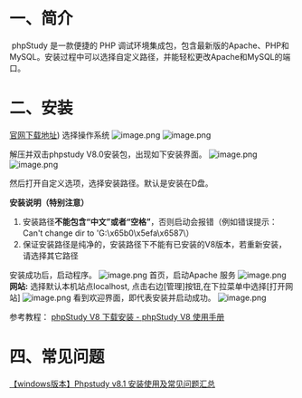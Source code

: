 # 一、简介
 phpStudy 是一款便捷的 PHP 调试环境集成包，包含最新版的Apache、PHP和MySQL。安装过程中可以选择自定义路径，并能轻松更改Apache和MySQL的端口。
# 二、安装
[官网下载地址](https://www.xp.cn/php-study))
选择操作系统
![image.png](http://image.kmoon.fun/GitHub/202504241111234.png)
![image.png](http://image.kmoon.fun/GitHub/202504241112062.png)

解压并双击phpstudy V8.0安装包，出现如下安装界面。
![image.png](http://image.kmoon.fun/GitHub/202504241115047.png)
![image.png](http://image.kmoon.fun/GitHub/202504241115334.png)

然后打开自定义选项，选择安装路径。默认是安装在D盘。

**安装说明（特别注意）**
1. 安装路径**不能包含“中文”或者“空格”**，否则启动会报错（例如错误提示：Can't change dir to 'G:\\x65b0\x5efa\x6587\）
2. 保证安装路径是纯净的，安装路径下不能有已安装的V8版本，若重新安装，请选择其它路径

安装成功后，启动程序。
![image.png](http://image.kmoon.fun/GitHub/202504241119679.png)
首页，启动Apache 服务
![image.png](http://image.kmoon.fun/GitHub/202504241121381.png)
 **网站:** 选择默认本机站点localhost, 点击右边[管理]按钮,在下拉菜单中选择[打开网站]
![image.png](http://image.kmoon.fun/GitHub/202504241122430.png)
看到欢迎界面，即代表安装并启动成功。
![image.png](http://image.kmoon.fun/GitHub/202504241124042.png)

参考教程：
[phpStudy V8 下载安装 - phpStudy V8 使用手册](https://old.xp.cn/phpstudy-v8/download.html)
# 四、常见问题
[【windows版本】Phpstudy v8.1 安装使用及常见问题汇总](https://old.xp.cn/wenda/392.html)